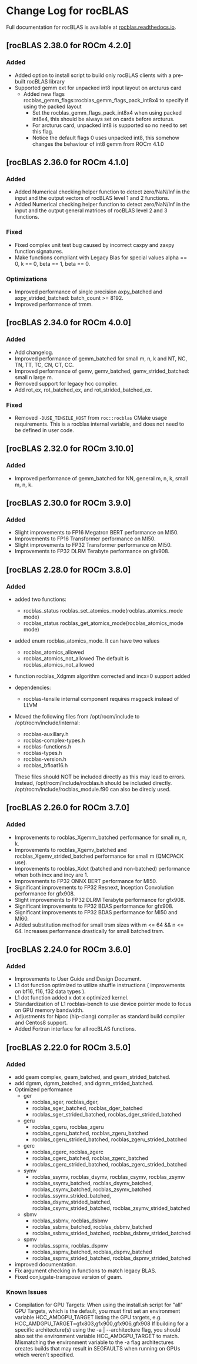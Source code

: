 # Change Log for rocBLAS

Full documentation for rocBLAS is available at [rocblas.readthedocs.io](https://rocblas.readthedocs.io/en/latest/).


## [rocBLAS 2.38.0 for ROCm 4.2.0]
### Added
- Added option to install script to build only rocBLAS clients with a pre-built rocBLAS library
- Supported gemm ext for unpacked int8 input layout on arcturus card
  - Added new flags rocblas_gemm_flags::rocblas_gemm_flags_pack_int8x4 to specify if using the packed layout
    - Set the rocblas_gemm_flags_pack_int8x4 when using packed int8x4, this should be always set on cards before arcturus.
    - For arcturus card, unpacked int8 is supported so no need to set this flag.
    - Notice the default flags 0 uses unpacked int8, this somehow changes the behaviour of int8 gemm from ROCm 4.1.0

## [rocBLAS 2.36.0 for ROCm 4.1.0]
### Added
- Added Numerical checking helper function to detect zero/NaN/Inf in the input and the output vectors of rocBLAS level 1 and 2 functions.
- Added Numerical checking helper function to detect zero/NaN/Inf in the input and the output general matrices of rocBLAS level 2 and 3 functions.
### Fixed
- Fixed complex unit test bug caused by incorrect caxpy and zaxpy function signatures.
- Make functions compliant with Legacy Blas for special values alpha == 0, k == 0, beta == 1, beta == 0.
### Optimizations
- Improved performance of single precision axpy_batched and axpy_strided_batched: batch_count >= 8192.
- Improved performance of trmm.

## [rocBLAS 2.34.0 for ROCm 4.0.0]
### Added
- Add changelog.
- Improved performance of gemm_batched for small m, n, k and NT, NC, TN, TT, TC, CN, CT, CC.
- Improved performance of gemv, gemv_batched, gemv_strided_batched: small n large m.
- Removed support for legacy hcc compiler.
- Add rot_ex, rot_batched_ex, and rot_strided_batched_ex.

### Fixed
- Removed `-DUSE_TENSILE_HOST` from `roc::rocblas` CMake usage requirements. This
  is a rocblas internal variable, and does not need to be defined in user code.


## [rocBLAS 2.32.0 for ROCm 3.10.0]
### Added
- Improved performance of gemm_batched for NN, general m, n, k, small m, n, k.


## [rocBLAS 2.30.0 for ROCm 3.9.0]
### Added
- Slight improvements to FP16 Megatron BERT performance on MI50.
- Improvements to FP16 Transformer performance on MI50.
- Slight improvements to FP32 Transformer performance on MI50.
- Improvements to FP32 DLRM Terabyte performance on gfx908.


## [rocBLAS 2.28.0 for ROCm 3.8.0]
### Added
- added two functions:
  - rocblas_status rocblas_set_atomics_mode(rocblas_atomics_mode mode)
  - rocblas_status rocblas_get_atomics_mode(rocblas_atomics_mode mode)
- added enum rocblas_atomics_mode. It can have two values
  - rocblas_atomics_allowed
  - rocblas_atomics_not_allowed
  The default is rocblas_atomics_not_allowed
- function rocblas_Xdgmm algorithm corrected and incx=0 support added
- dependencies:
  - rocblas-tensile internal component requires msgpack instead of LLVM
- Moved the following files from /opt/rocm/include to /opt/rocm/include/internal:
  - rocblas-auxillary.h
  - rocblas-complex-types.h
  - rocblas-functions.h
  - rocblas-types.h
  - rocblas-version.h
  - rocblas_bfloat16.h

  These files should NOT be included directly as this may lead to errors. Instead, /opt/rocm/include/rocblas.h should be included directly. /opt/rocm/include/rocblas_module.f90 can also be direcly used.


## [rocBLAS 2.26.0 for ROCm 3.7.0]
### Added
- Improvements to rocblas_Xgemm_batched performance for small m, n, k.
- Improvements to rocblas_Xgemv_batched  and rocblas_Xgemv_strided_batched performance for small m (QMCPACK use).
- Improvements to rocblas_Xdot (batched and non-batched) performance when both incx and incy are 1.
- Improvements to FP32 ONNX BERT performance for MI50.
- Significant improvements to FP32 Resnext, Inception Convolution performance for gfx908.
- Slight improvements to FP32 DLRM Terabyte performance for gfx908.
- Significant improvements to FP32 BDAS performance for gfx908.
- Significant improvements to FP32 BDAS performance for MI50 and MI60.
- Added substitution method for small trsm sizes with m <= 64 && n <= 64. Increases performance drastically for small batched trsm.


## [rocBLAS 2.24.0 for ROCm 3.6.0]
### Added
- Improvements to User Guide and Design Document.
- L1 dot function optimized to utilize shuffle instructions ( improvements on bf16, f16, f32 data types ).
- L1 dot function added x dot x optimized kernel.
- Standardization of L1 rocblas-bench to use device pointer mode to focus on GPU memory bandwidth.
- Adjustments for hipcc (hip-clang) compiler as standard build compiler and Centos8 support.
- Added Fortran interface for all rocBLAS functions.


## [rocBLAS 2.22.0 for ROCm 3.5.0]
### Added
- add geam complex, geam_batched, and geam_strided_batched.
- add dgmm, dgmm_batched, and dgmm_strided_batched.
- Optimized performance
  - ger
    - rocblas_sger, rocblas_dger,
    - rocblas_sger_batched, rocblas_dger_batched
    - rocblas_sger_strided_batched, rocblas_dger_strided_batched
  - geru
    - rocblas_cgeru, rocblas_zgeru
    - rocblas_cgeru_batched, rocblas_zgeru_batched
    - rocblas_cgeru_strided_batched, rocblas_zgeru_strided_batched
  - gerc
    - rocblas_cgerc, rocblas_zgerc
    - rocblas_cgerc_batched, rocblas_zgerc_batched
    - rocblas_cgerc_strided_batched, rocblas_zgerc_strided_batched
  - symv
    - rocblas_ssymv, rocblas_dsymv, rocblas_csymv, rocblas_zsymv
    - rocblas_ssymv_batched, rocblas_dsymv_batched, rocblas_csymv_batched, rocblas_zsymv_batched
    - rocblas_ssymv_strided_batched, rocblas_dsymv_strided_batched, rocblas_csymv_strided_batched, rocblas_zsymv_strided_batched
  - sbmv
    - rocblas_ssbmv, rocblas_dsbmv
    - rocblas_ssbmv_batched, rocblas_dsbmv_batched
    - rocblas_ssbmv_strided_batched, rocblas_dsbmv_strided_batched
  - spmv
    - rocblas_sspmv, rocblas_dspmv
    - rocblas_sspmv_batched, rocblas_dspmv_batched
    - rocblas_sspmv_strided_batched, rocblas_dspmv_strided_batched
- improved documentation.
- Fix argument checking in functions to match legacy BLAS.
- Fixed conjugate-transpose version of geam.

### Known Issues
- Compilation for GPU Targets:
When using the install.sh script for "all" GPU Targets, which is the default, you must first set an environment variable HCC_AMDGPU_TARGET listing the GPU targets, e.g.  HCC_AMDGPU_TARGET=gfx803,gfx900,gfx906,gfx908
If building for a specific architecture(s) using the  -a | --architecture flag, you should also set the environment variable HCC_AMDGPU_TARGET to match.
Mismatching the environment variable to the -a flag architectures creates builds that may result in SEGFAULTS when running on GPUs which weren't specified.
